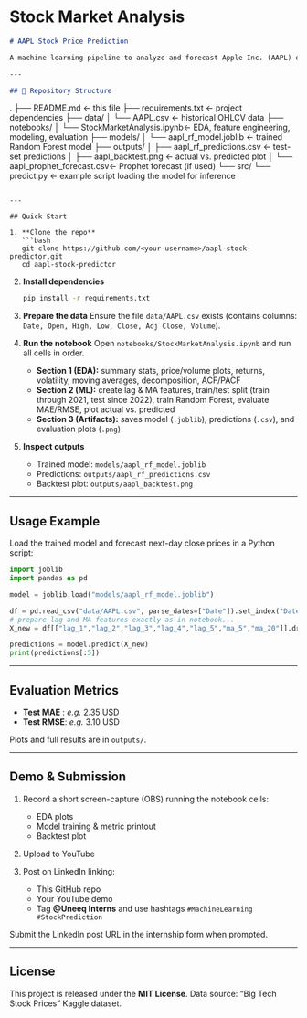 # Stock Market Analysis
```markdown
# AAPL Stock Price Prediction

A machine-learning pipeline to analyze and forecast Apple Inc. (AAPL) daily closing prices using lagged features and a Random Forest regressor.

---

## 📂 Repository Structure

```

.
├── README.md                    ← this file
├── requirements.txt             ← project dependencies
├── data/
│   └── AAPL.csv                 ← historical OHLCV data
├── notebooks/
│   └── StockMarketAnalysis.ipynb← EDA, feature engineering, modeling, evaluation
├── models/
│   └── aapl\_rf\_model.joblib     ← trained Random Forest model
├── outputs/
│   ├── aapl\_rf\_predictions.csv  ← test-set predictions
│   ├── aapl\_backtest.png        ← actual vs. predicted plot
│   └── aapl\_prophet\_forecast.csv← Prophet forecast (if used)
└── src/
└── predict.py               ← example script loading the model for inference

````

---

## Quick Start

1. **Clone the repo**  
   ```bash
   git clone https://github.com/<your-username>/aapl-stock-predictor.git
   cd aapl-stock-predictor
````

2. **Install dependencies**

   ```bash
   pip install -r requirements.txt
   ```

3. **Prepare the data**
   Ensure the file `data/AAPL.csv` exists (contains columns: `Date, Open, High, Low, Close, Adj Close, Volume`).

4. **Run the notebook**
   Open `notebooks/StockMarketAnalysis.ipynb` and run all cells in order.

   * **Section 1 (EDA):** summary stats, price/volume plots, returns, volatility, moving averages, decomposition, ACF/PACF
   * **Section 2 (ML):** create lag & MA features, train/test split (train through 2021, test since 2022), train Random Forest, evaluate MAE/RMSE, plot actual vs. predicted
   * **Section 3 (Artifacts):** saves model (`.joblib`), predictions (`.csv`), and evaluation plots (`.png`)

5. **Inspect outputs**

   * Trained model: `models/aapl_rf_model.joblib`
   * Predictions:  `outputs/aapl_rf_predictions.csv`
   * Backtest plot: `outputs/aapl_backtest.png`

---

## Usage Example

Load the trained model and forecast next-day close prices in a Python script:

```python
import joblib
import pandas as pd

model = joblib.load("models/aapl_rf_model.joblib")

df = pd.read_csv("data/AAPL.csv", parse_dates=["Date"]).set_index("Date")
# prepare lag and MA features exactly as in notebook...
X_new = df[["lag_1","lag_2","lag_3","lag_4","lag_5","ma_5","ma_20"]].dropna()

predictions = model.predict(X_new)
print(predictions[:5])
```

---

## Evaluation Metrics

* **Test MAE** : *e.g.* 2.35 USD
* **Test RMSE**: *e.g.* 3.10 USD

Plots and full results are in `outputs/`.

---

## Demo & Submission

1. Record a short screen-capture (OBS) running the notebook cells:

   * EDA plots
   * Model training & metric printout
   * Backtest plot
2. Upload to YouTube
3. Post on LinkedIn linking:

   * This GitHub repo
   * Your YouTube demo
   * Tag **@Uneeq Interns** and use hashtags `#MachineLearning #StockPrediction`

Submit the LinkedIn post URL in the internship form when prompted.

---

## License

This project is released under the **MIT License**.
Data source: “Big Tech Stock Prices” Kaggle dataset.

```
```
